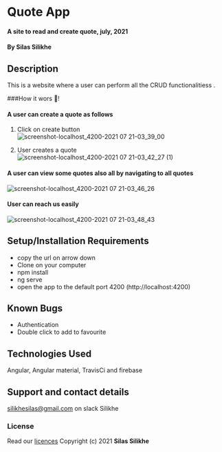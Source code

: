 # Quote App

#### A site to read and create quote, july, 2021

#### By **Silas Silikhe**

## Description

This is a website where a user can perform all the CRUD functionalitiess .

###How it wors 🔧!
#### A user can create a quote as follows
1. Click on create button
![screenshot-localhost_4200-2021 07 21-03_39_00](https://user-images.githubusercontent.com/65366942/126412521-df8e58f2-44bf-4a7b-97f0-b2b56feef7e3.png)

2. User creates a quote
![screenshot-localhost_4200-2021 07 21-03_42_27 (1)](https://user-images.githubusercontent.com/65366942/126412814-512f9d33-0419-4d8e-afd7-52a28f9a0496.png)

#### A user can view some quotes also all by navigating to all quotes
![screenshot-localhost_4200-2021 07 21-03_46_26](https://user-images.githubusercontent.com/65366942/126413046-c167f138-5dbd-48c3-a36e-e54f284a736a.png)

#### User can reach us easily
![screenshot-localhost_4200-2021 07 21-03_48_43](https://user-images.githubusercontent.com/65366942/126413177-d533f891-7b94-4eff-a0b7-928ef860c3ed.png)

## Setup/Installation Requirements

- copy the url on arrow down
- Clone on your computer
- npm install 
- ng serve
- open the app to the default port 4200 (http://localhost:4200)

## Known Bugs

- Authentication
- Double click to add to favourite

## Technologies Used

Angular, Angular material, TravisCi and firebase

## Support and contact details

silikhesilas@gmail.com on slack Silikhe

### License

Read our [licences](./License)
Copyright (c) 2021 **Silas Silikhe**

